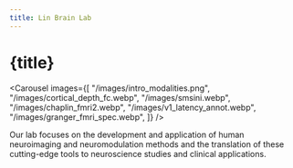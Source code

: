 ```yaml
---
title: Lin Brain Lab
---
```


<script lang="ts">
    import Carousel from "$lib/components/Carousel.svelte";
</script>

# {title}

<Carousel images={[
    "/images/intro_modalities.png",
    "/images/cortical_depth_fc.webp",
    "/images/smsini.webp",
    "/images/chaplin_fmri2.webp",
    "/images/v1_latency_annot.webp",
    "/images/granger_fmri_spec.webp",
]} />


Our lab focuses on the development and application of human neuroimaging and neuromodulation methods and the translation of these cutting-edge tools to neuroscience studies and clinical applications. 